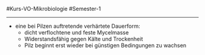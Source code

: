 #Kurs-VO-Mikrobiologie  #Semester-1

---

- eine bei Pilzen auftretende verhärtete Dauerform:
	- dicht verflochtene und feste Mycelmasse
	- Widerstandsfähig gegen Kälte und Trockenheit
	- Pilz beginnt erst wieder bei günstigen Bedingungen zu wachsen